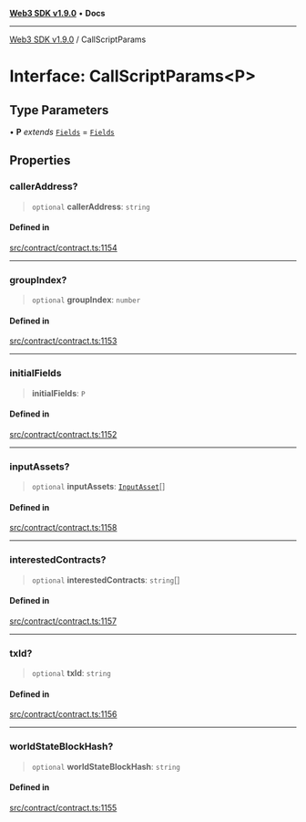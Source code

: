 [**Web3 SDK v1.9.0**](../README.md) • **Docs**

***

[Web3 SDK v1.9.0](../globals.md) / CallScriptParams

# Interface: CallScriptParams\<P\>

## Type Parameters

• **P** *extends* [`Fields`](../type-aliases/Fields.md) = [`Fields`](../type-aliases/Fields.md)

## Properties

### callerAddress?

> `optional` **callerAddress**: `string`

#### Defined in

[src/contract/contract.ts:1154](https://github.com/Mystic-Nayy/alephium-web3/blob/c1afd789a197ce5fe21f08c2965942090157c33d/packages/web3/src/contract/contract.ts#L1154)

***

### groupIndex?

> `optional` **groupIndex**: `number`

#### Defined in

[src/contract/contract.ts:1153](https://github.com/Mystic-Nayy/alephium-web3/blob/c1afd789a197ce5fe21f08c2965942090157c33d/packages/web3/src/contract/contract.ts#L1153)

***

### initialFields

> **initialFields**: `P`

#### Defined in

[src/contract/contract.ts:1152](https://github.com/Mystic-Nayy/alephium-web3/blob/c1afd789a197ce5fe21f08c2965942090157c33d/packages/web3/src/contract/contract.ts#L1152)

***

### inputAssets?

> `optional` **inputAssets**: [`InputAsset`](InputAsset.md)[]

#### Defined in

[src/contract/contract.ts:1158](https://github.com/Mystic-Nayy/alephium-web3/blob/c1afd789a197ce5fe21f08c2965942090157c33d/packages/web3/src/contract/contract.ts#L1158)

***

### interestedContracts?

> `optional` **interestedContracts**: `string`[]

#### Defined in

[src/contract/contract.ts:1157](https://github.com/Mystic-Nayy/alephium-web3/blob/c1afd789a197ce5fe21f08c2965942090157c33d/packages/web3/src/contract/contract.ts#L1157)

***

### txId?

> `optional` **txId**: `string`

#### Defined in

[src/contract/contract.ts:1156](https://github.com/Mystic-Nayy/alephium-web3/blob/c1afd789a197ce5fe21f08c2965942090157c33d/packages/web3/src/contract/contract.ts#L1156)

***

### worldStateBlockHash?

> `optional` **worldStateBlockHash**: `string`

#### Defined in

[src/contract/contract.ts:1155](https://github.com/Mystic-Nayy/alephium-web3/blob/c1afd789a197ce5fe21f08c2965942090157c33d/packages/web3/src/contract/contract.ts#L1155)
